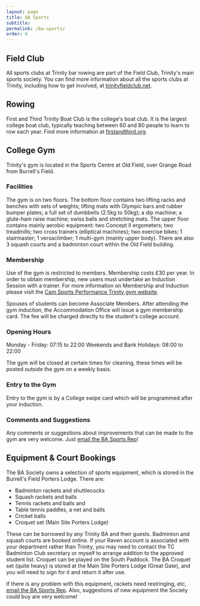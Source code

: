 ```yaml
---
layout: page
title: BA Sports
subtitle:
permalink: /ba-sports/
order: 6
---
```


## Field Club
All sports clubs at Trinity bar rowing are part of the Field Club, Trinity's main sports society. You can find more information about all the sports clubs at Trinity, including how to get involved, at [trinityfieldclub.net](http://trinityfieldclub.net/).

## Rowing
First and Third Trinity Boat Club is the college's boat club. It is the largest college boat club, typically teaching between 60 and 80 people to learn to row each year. Find more information at [firstandthird.org](https://www.firstandthird.org/).

## College Gym
Trinity's gym is located in the Sports Centre at Old Field, over Grange Road from Burrell's Field.

### Facilities
The gym is on two floors. The bottom floor contains two lifting racks and benches with sets of weights; lifting mats with Olympic bars and rubber bumper plates; a full set of dumbbells (2.5kg to 50kg); a dip machine; a glute-ham raise machine; swiss balls and stretching mats. The upper floor contains mainly aerobic equipment: two Concept II ergometers; two treadmills; two cross trainers (elliptical machines); two exercise bikes; 1 stairmaster; 1 versaclimber; 1 multi-gym (mainly upper body). There are also 3 squash courts and a badminton court within the Old Field building.

### Membership
Use of the gym is restricted to members. Membership costs £30 per year. In order to obtain membership, new users must undertake an Induction Session with a trainer. For more information on Membership and Induction please visit the [Cam Sports Performance Trinity gym website](http://camsportsperformance.com/trinity-college/).

Spouses of students can become Associate Members. After attending the gym induction, the Accommodation Office will issue a gym membership card. The fee will be charged directly to the student's college account.

### Opening Hours
Monday - Friday: 07:15 to 22:00
Weekends and Bank Holidays: 08:00 to 22:00

The gym will be closed at certain times for cleaning, these times will be posted outside the gym on a weekly basis.

### Entry to the Gym
Entry to the gym is by a College swipe card which will be programmed after your induction.

### Comments and Suggestions
Any comments or suggestions about improvements that can be made to the gym are very welcome. Just [email the BA Sports Rep](mailto:ba.sports@trin.cam.ac.uk)!



## Equipment & Court Bookings

The BA Society owns a selection of sports equipment, which is stored in the Burrell's Field Porters Lodge. There are:

* Badminton rackets and shuttlecocks
* Squash rackets and balls
* Tennis rackets and balls and
* Table tennis paddles, a net and balls
* Cricket balls
* Croquet set (Main Site Porters Lodge)

These can be borrowed by any Trinity BA and their guests. Badminton and squash courts are booked online. If your Raven account is associated with your department rather than Trinity, you may need to contact the TC Badminton Club secretary or myself to arrange addition to the approved student list. Croquet can be played on the South Paddock. The BA Croquet set (quite heavy) is stored at the Main Site Porters Lodge (Great Gate), and you will need to sign for it and return it after use.

If there is any problem with this equipment, rackets need restringing, etc, [email the BA Sports Rep](mailto:ba.sports@trin.cam.ac.uk). Also, suggestions of new equipment the Society could buy are very welcome!

